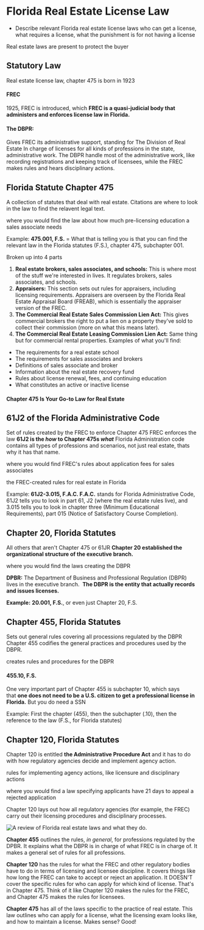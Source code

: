 # Florida Real Estate License Law
- Describe relevant Florida real estate license laws 
who can get a license, what requires a license, what the punishment is for not having a license 

Real estate laws are present to protect the buyer
## Statutory Law
Real estate license law, chapter 475 is born in 1923
#### **FREC**
1925, FREC is introduced, which **FREC is a quasi-judicial body that administers and enforces license law in Florida.**
#### **The DBPR:** 
Gives FREC its administrative support, standing for The Division of Real Estate
In charge of licenses for all kinds of professions in the state, administrative work.
The DBPR handle most of the administrative work, like recording registrations and keeping track of licensees, while the FREC makes rules and hears disciplinary actions.

## Florida Statute Chapter 475
A collection of statutes that deal with real estate. Citations are where to look in the law to find the relavent legal text.

where you would find the law about how much pre-licensing education a sales associate needs

Example: 
**475.001, F.S.** = What that is telling you is that you can find the relevant law in the Florida statutes (F.S.), chapter 475, subchapter 001.

Broken up into 4 parts
1. **Real estate brokers, sales associates, and schools:** This is where most of the stuff we're interested in lives. It regulates brokers, sales associates, and schools.
2. **Appraisers:** This section sets out rules for appraisers, including licensing requirements. Appraisers are overseen by the Florida Real Estate Appraisal Board (FREAB), which is essentially the appraiser version of the FREC.
3. **The Commercial Real Estate Sales Commission Lien Act:** This gives commercial brokers the right to put a lien on a property they've sold to collect their commission (more on what this means later).
4. **The Commercial Real Estate Leasing Commission Lien Act:** Same thing but for commercial rental properties.
Examples of what you'll find:
- The requirements for a real estate school
- The requirements for sales associates and brokers
- Definitions of sales associate and broker
- Information about the real estate recovery fund
- Rules about license renewal, fees, and continuing education
- What constitutes an active or inactive license
#### Chapter 475 Is Your Go-to Law for Real Estate

## 61J2 of the Florida Administrative Code
Set of rules created by the FREC to enforce Chapter 475
FREC enforces the law
**61J2 is the *how* to Chapter 475s *what*** 
Florida Administration code contains all types of professions and scenarios, not just real estate, thats why it has that name. 

where you would find FREC's rules about application fees for sales associates

the FREC-created rules for real estate in Florida

Example: 
**61J2-3.015, F.A.C. F.A.C.** stands for Florida Administrative Code, 61J2 tells you to look in part 61, J2 (where the real estate rules live), and 3.015 tells you to look in chapter three (Minimum Educational Requirements), part 015 (Notice of Satisfactory Course Completion).

## Chapter 20, Florida Statutes
All others that aren't Chapter 475 or 61JR
**Chapter 20 established the organizational structure of the executive branch.**

where you would find the laws creating the DBPR

**DPBR:**
The Department of Business and Professional Regulation (DBPR) lives in the executive branch. 
**The DBPR is the entity that actually records and issues licenses.**

**Example:**
**20.001, F.S.**, or even just Chapter 20, F.S.

## Chapter 455, Florida Statutes
Sets out general rules covering all processions regulated by the DBPR
Chapter 455 codifies the general practices and procedures used by the DBPR.

creates rules and procedures for the DBPR
#### 455.10, F.S.
One very important part of Chapter 455 is subchapter 10, which says that **one does not need to be a U.S. citizen to get a professional license in Florida.** But you do need a SSN

Example:
First the chapter (455), then the subchapter (.10), then the reference to the law (F.S., for Florida statutes)

## Chapter 120, Florida Statutes
Chapter 120 is entitled **the Administrative Procedure Act** and it has to do with how regulatory agencies decide and implement agency action.

rules for implementing agency actions, like licensure and disciplinary actions

where you would find a law specifying applicants have 21 days to appeal a rejected application

Chapter 120 lays out how all regulatory agencies (for example, the FREC) carry out their licensing procedures and disciplinary processes.

![A review of Florida real estate laws and what they do.](https://d1u7daj727sadp.cloudfront.net/images/FL_GoverningLaws_4419.png)

**Chapter 455** outlines the rules, _in general_, for professions regulated by the DPBR. It explains what the DBPR is in charge of what FREC is in charge of. It makes a general set of rules for all professions.

**Chapter 120** has the rules for what the FREC and other regulatory bodies have to do in terms of licensing and licensee discipline. It covers things like how long the FREC can take to accept or reject an application. It DOESN'T cover the specific rules for who can apply for which kind of license. That's in Chapter 475. Think of it like Chapter 120 makes the rules for the FREC, and Chapter 475 makes the rules for licensees.

**Chapter 475** has all of the laws specific to the practice of real estate. This law outlines who can apply for a license, what the licensing exam looks like, and how to maintain a license. Makes sense? Good!